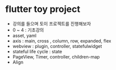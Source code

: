 # flutter toy project

- 강의를 들으며 토이 프로젝트를 진행해보자
- 0 ~ 4 : 기초강의
- asset, yaml
- axis : main, cross , column, row, expanded, flex
- webview : plugin, controller, statefulwidget
- stateful life cycle : state
- PageView, Timer, controller, children-map
- Align
